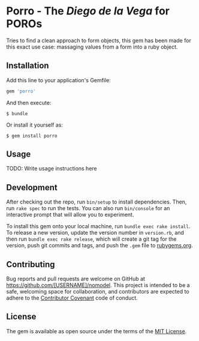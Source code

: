 # Porro - The _Diego de la Vega_ for POROs

Tries to find a clean approach to form objects, this gem has been made for this
exact use case: massaging values from a form into a ruby object.

## Installation

Add this line to your application's Gemfile:

```ruby
gem 'porro'
```

And then execute:

    $ bundle

Or install it yourself as:

    $ gem install porro

## Usage

TODO: Write usage instructions here

## Development

After checking out the repo, run `bin/setup` to install dependencies. Then, run `rake spec` to run the tests. You can also run `bin/console` for an interactive prompt that will allow you to experiment.

To install this gem onto your local machine, run `bundle exec rake install`. To release a new version, update the version number in `version.rb`, and then run `bundle exec rake release`, which will create a git tag for the version, push git commits and tags, and push the `.gem` file to [rubygems.org](https://rubygems.org).

## Contributing

Bug reports and pull requests are welcome on GitHub at https://github.com/[USERNAME]/nomodel. This project is intended to be a safe, welcoming space for collaboration, and contributors are expected to adhere to the [Contributor Covenant](http://contributor-covenant.org) code of conduct.


## License

The gem is available as open source under the terms of the [MIT License](http://opensource.org/licenses/MIT).
